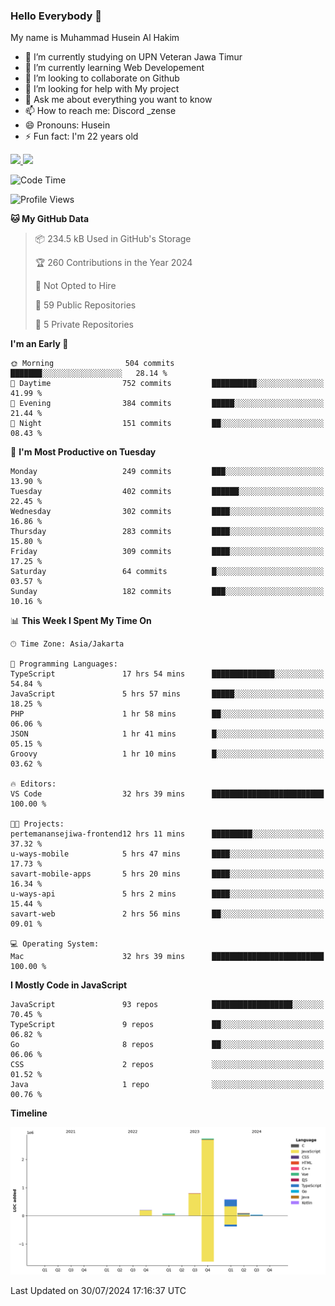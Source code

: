 ### Hello Everybody 👋

My name is Muhammad Husein Al Hakim

- 🔭 I’m currently studying on UPN Veteran Jawa Timur
- 🌱 I’m currently learning Web Developement
- 👯 I’m looking to collaborate on Github
- 🤔 I’m looking for help with My project
- 💬 Ask me about everything you want to know
- 📫 How to reach me: Discord _zense
- 😄 Pronouns: Husein
- ⚡ Fun fact: I'm 22 years old

<p align="left">
<a href="https://github.com/huseinhq">
  <img height="180em" src="https://github-readme-stats-eight-theta.vercel.app/api?username=huseinhq&show_icons=true&theme=algolia&include_all_commits=true&count_private=true"/>
  <img height="180em" src="https://github-readme-stats-eight-theta.vercel.app/api/top-langs/?username=huseinhq&layout=compact&langs_count=8&theme=algolia"/>
</a>
</p>

<!--START_SECTION:waka-->
![Code Time](http://img.shields.io/badge/Code%20Time-1%2C207%20hrs%205%20mins-blue)

![Profile Views](http://img.shields.io/badge/Profile%20Views-1-blue)

**🐱 My GitHub Data** 

> 📦 234.5 kB Used in GitHub's Storage 
 > 
> 🏆 260 Contributions in the Year 2024
 > 
> 🚫 Not Opted to Hire
 > 
> 📜 59 Public Repositories 
 > 
> 🔑 5 Private Repositories 
 > 
**I'm an Early 🐤** 

```text
🌞 Morning                504 commits         ███████░░░░░░░░░░░░░░░░░░   28.14 % 
🌆 Daytime                752 commits         ██████████░░░░░░░░░░░░░░░   41.99 % 
🌃 Evening                384 commits         █████░░░░░░░░░░░░░░░░░░░░   21.44 % 
🌙 Night                  151 commits         ██░░░░░░░░░░░░░░░░░░░░░░░   08.43 % 
```
📅 **I'm Most Productive on Tuesday** 

```text
Monday                   249 commits         ███░░░░░░░░░░░░░░░░░░░░░░   13.90 % 
Tuesday                  402 commits         ██████░░░░░░░░░░░░░░░░░░░   22.45 % 
Wednesday                302 commits         ████░░░░░░░░░░░░░░░░░░░░░   16.86 % 
Thursday                 283 commits         ████░░░░░░░░░░░░░░░░░░░░░   15.80 % 
Friday                   309 commits         ████░░░░░░░░░░░░░░░░░░░░░   17.25 % 
Saturday                 64 commits          █░░░░░░░░░░░░░░░░░░░░░░░░   03.57 % 
Sunday                   182 commits         ███░░░░░░░░░░░░░░░░░░░░░░   10.16 % 
```


📊 **This Week I Spent My Time On** 

```text
🕑︎ Time Zone: Asia/Jakarta

💬 Programming Languages: 
TypeScript               17 hrs 54 mins      ██████████████░░░░░░░░░░░   54.84 % 
JavaScript               5 hrs 57 mins       █████░░░░░░░░░░░░░░░░░░░░   18.25 % 
PHP                      1 hr 58 mins        ██░░░░░░░░░░░░░░░░░░░░░░░   06.06 % 
JSON                     1 hr 41 mins        █░░░░░░░░░░░░░░░░░░░░░░░░   05.15 % 
Groovy                   1 hr 10 mins        █░░░░░░░░░░░░░░░░░░░░░░░░   03.62 % 

🔥 Editors: 
VS Code                  32 hrs 39 mins      █████████████████████████   100.00 % 

🐱‍💻 Projects: 
pertemanansejiwa-frontend12 hrs 11 mins      █████████░░░░░░░░░░░░░░░░   37.32 % 
u-ways-mobile            5 hrs 47 mins       ████░░░░░░░░░░░░░░░░░░░░░   17.73 % 
savart-mobile-apps       5 hrs 20 mins       ████░░░░░░░░░░░░░░░░░░░░░   16.34 % 
u-ways-api               5 hrs 2 mins        ████░░░░░░░░░░░░░░░░░░░░░   15.44 % 
savart-web               2 hrs 56 mins       ██░░░░░░░░░░░░░░░░░░░░░░░   09.01 % 

💻 Operating System: 
Mac                      32 hrs 39 mins      █████████████████████████   100.00 % 
```

**I Mostly Code in JavaScript** 

```text
JavaScript               93 repos            ██████████████████░░░░░░░   70.45 % 
TypeScript               9 repos             ██░░░░░░░░░░░░░░░░░░░░░░░   06.82 % 
Go                       8 repos             ██░░░░░░░░░░░░░░░░░░░░░░░   06.06 % 
CSS                      2 repos             ░░░░░░░░░░░░░░░░░░░░░░░░░   01.52 % 
Java                     1 repo              ░░░░░░░░░░░░░░░░░░░░░░░░░   00.76 % 
```



**Timeline**

![Lines of Code chart](https://raw.githubusercontent.com/HuseinHQ/HuseinHQ/main/assets/bar_graph.png)


 Last Updated on 30/07/2024 17:16:37 UTC
<!--END_SECTION:waka-->
